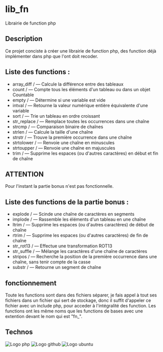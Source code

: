 # lib_fn
Librairie de function php

## Description

Ce projet conciste à créer une librairie de function php, des function déjà implémenter dans php que l'ont doit recoder.

## Liste des functions : 

- array_diff /   — Calcule la différence entre des tableaux
- count /        — Compte tous les éléments d'un tableau ou dans un objet Countable
- empty /        — Détermine si une variable est vide
- intval /       — Retourne la valeur numérique entière équivalente d'une variable
- sort /         — Trie un tableau en ordre croissant
- str_replace /  — Remplace toutes les occurrences dans une chaîne
- strcmp /       — Comparaison binaire de chaînes
- strlen /       — Calcule la taille d'une chaîne
- strstr /       — Trouve la première occurrence dans une chaîne
- strtolower /   — Renvoie une chaîne en minuscules
- strtoupper /   — Renvoie une chaîne en majuscules
- trim /         — Supprime les espaces (ou d'autres caractères) en début et fin de chaîne

## ATTENTION

Pour l'instant la partie bonus n'est pas fonctionnelle.

## Liste des functions de la partie bonus :

- explode /     — Scinde une chaîne de caractères en segments
- implode /     — Rassemble les éléments d'un tableau en une chaîne
- ltrim /       — Supprime les espaces (ou d'autres caractères) de début de chaîne
- rtrim /       — Supprime les espaces (ou d'autres caractères) de fin de chaîne
- str_rot13 /   — Effectue une transformation ROT13
- str_suffle /  — Mélange les caractères d'une chaîne de caractères
- stripos /     — Recherche la position de la première occurrence dans une chaîne, sans tenir compte de la casse
- substr /      — Retourne un segment de chaîne

## fonctionnement

Toute les functions sont dans des fichiers séparer, je fais appel à tout ses fichiers dans un fichier qui sert de stockage, donc il suffit d'appeler ce fichier avec un include php, pour acceder à l'intégralité des function.
Les functions ont les même noms que les functions de bases avec une extention devant le nom qui est "fn_".

## Technos

![Logo php](https://img.shields.io/badge/PHP-777BB4?style=for-the-badge&logo=php&logoColor=white)
![Logo github](https://img.shields.io/badge/GitHub-100000?style=for-the-badge&logo=github&logoColor=white)
![Logo ubuntu](https://img.shields.io/badge/Ubuntu-E95420?style=for-the-badge&logo=ubuntu&logoColor=white)
